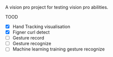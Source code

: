 A vision pro project for testing vision pro abilities.

TOOD
- [x] Hand Tracking visualisation
- [x] Figner curl detect
- [ ] Gesture record
- [ ] Gesture recognize
- [ ] Machine learning training gesture recognize
